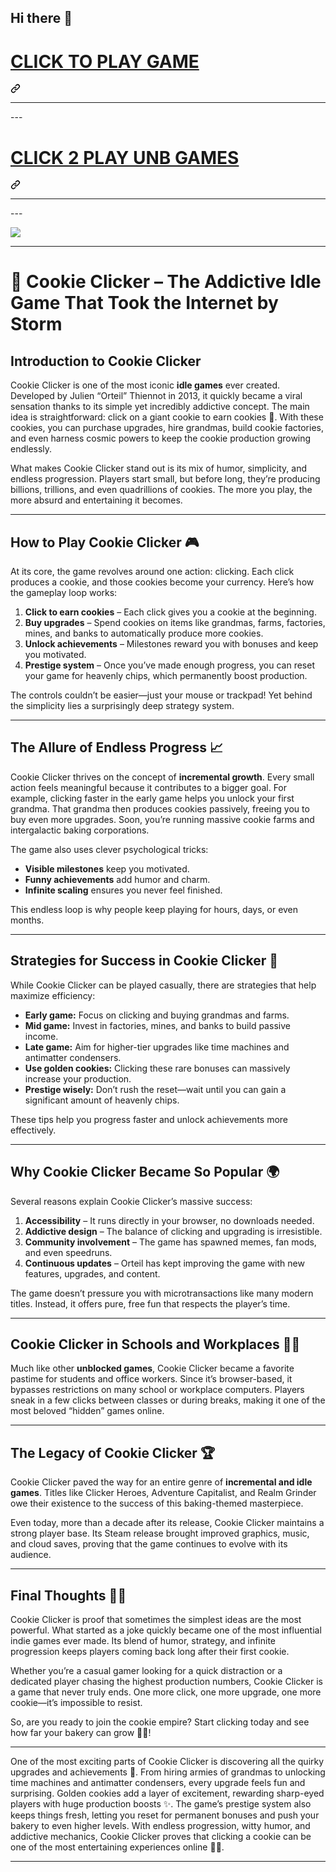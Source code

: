 ## Hi there 👋
<div class="markdown-heading" dir="auto"><h1 class="heading-element" dir="auto"><a href="https://k12guru.nl" rel="nofollow">CLICK TO PLAY GAME</a></h1><a id="user-content-click-to-play-game" class="anchor" aria-label="Permalink: CLICK TO PLAY GAME" href="#click-to-play-game"><svg class="octicon octicon-link" viewBox="0 0 16 16" version="1.1" width="16" height="16" aria-hidden="true"><path d="m7.775 3.275 1.25-1.25a3.5 3.5 0 1 1 4.95 4.95l-2.5 2.5a3.5 3.5 0 0 1-4.95 0 .751.751 0 0 1 .018-1.042.751.751 0 0 1 1.042-.018 1.998 1.998 0 0 0 2.83 0l2.5-2.5a2.002 2.002 0 0 0-2.83-2.83l-1.25 1.25a.751.751 0 0 1-1.042-.018.751.751 0 0 1-.018-1.042Zm-4.69 9.64a1.998 1.998 0 0 0 2.83 0l1.25-1.25a.751.751 0 0 1 1.042.018.751.751 0 0 1 .018 1.042l-1.25 1.25a3.5 3.5 0 1 1-4.95-4.95l2.5-2.5a3.5 3.5 0 0 1 4.95 0 .751.751 0 0 1-.018 1.042.751.751 0 0 1-1.042.018 1.998 1.998 0 0 0-2.83 0l-2.5 2.5a1.998 1.998 0 0 0 0 2.83Z"></path></svg></a></div>
<hr>---
<div class="markdown-heading" dir="auto"><h1 class="heading-element" dir="auto"><a href="https://lessonhub.guru" rel="nofollow">CLICK 2 PLAY UNB GAMES</a></h1><a id="user-content-click-2-play-unb-games" class="anchor" aria-label="Permalink: CLICK 2 PLAY UNB GAMES" href="#click-2-play-unb-games"><svg class="octicon octicon-link" viewBox="0 0 16 16" version="1.1" width="16" height="16" aria-hidden="true"><path d="m7.775 3.275 1.25-1.25a3.5 3.5 0 1 1 4.95 4.95l-2.5 2.5a3.5 3.5 0 0 1-4.95 0 .751.751 0 0 1 .018-1.042.751.751 0 0 1 1.042-.018 1.998 1.998 0 0 0 2.83 0l2.5-2.5a2.002 2.002 0 0 0-2.83-2.83l-1.25 1.25a.751.751 0 0 1-1.042-.018.751.751 0 0 1-.018-1.042Zm-4.69 9.64a1.998 1.998 0 0 0 2.83 0l1.25-1.25a.751.751 0 0 1 1.042.018.751.751 0 0 1 .018 1.042l-1.25 1.25a3.5 3.5 0 1 1-4.95-4.95l2.5-2.5a3.5 3.5 0 0 1 4.95 0 .751.751 0 0 1-.018 1.042.751.751 0 0 1-1.042.018 1.998 1.998 0 0 0-2.83 0l-2.5 2.5a1.998 1.998 0 0 0 0 2.83Z"></path></svg></a></div>
<hr>---
<p dir="auto"><a href="https://k12guru.nl" rel="nofollow"><img src="https://camo.githubusercontent.com/d34f6714e059ec0e194ecf6c3917518ee36c076629394a5109f48b034b7eef52/68747470733a2f2f316c6573736f6e312e656d61696c2f67616d657a2e706e67" data-canonical-src="https://1lesson1.email/gamez.png" style="max-width: 100%;"></a></p>

---

# 🍪 Cookie Clicker – The Addictive Idle Game That Took the Internet by Storm

## Introduction to Cookie Clicker

Cookie Clicker is one of the most iconic **idle games** ever created. Developed by Julien “Orteil” Thiennot in 2013, it quickly became a viral sensation thanks to its simple yet incredibly addictive concept. The main idea is straightforward: click on a giant cookie to earn cookies 🍪. With these cookies, you can purchase upgrades, hire grandmas, build cookie factories, and even harness cosmic powers to keep the cookie production growing endlessly.

What makes Cookie Clicker stand out is its mix of humor, simplicity, and endless progression. Players start small, but before long, they’re producing billions, trillions, and even quadrillions of cookies. The more you play, the more absurd and entertaining it becomes.

---

## How to Play Cookie Clicker 🎮

At its core, the game revolves around one action: clicking. Each click produces a cookie, and those cookies become your currency. Here’s how the gameplay loop works:

1. **Click to earn cookies** – Each click gives you a cookie at the beginning.
2. **Buy upgrades** – Spend cookies on items like grandmas, farms, factories, mines, and banks to automatically produce more cookies.
3. **Unlock achievements** – Milestones reward you with bonuses and keep you motivated.
4. **Prestige system** – Once you’ve made enough progress, you can reset your game for heavenly chips, which permanently boost production.

The controls couldn’t be easier—just your mouse or trackpad! Yet behind the simplicity lies a surprisingly deep strategy system.

---

## The Allure of Endless Progress 📈

Cookie Clicker thrives on the concept of **incremental growth**. Every small action feels meaningful because it contributes to a bigger goal. For example, clicking faster in the early game helps you unlock your first grandma. That grandma then produces cookies passively, freeing you to buy even more upgrades. Soon, you’re running massive cookie farms and intergalactic baking corporations.

The game also uses clever psychological tricks:

* **Visible milestones** keep you motivated.
* **Funny achievements** add humor and charm.
* **Infinite scaling** ensures you never feel finished.

This endless loop is why people keep playing for hours, days, or even months.

---

## Strategies for Success in Cookie Clicker 🧠

While Cookie Clicker can be played casually, there are strategies that help maximize efficiency:

* **Early game:** Focus on clicking and buying grandmas and farms.
* **Mid game:** Invest in factories, mines, and banks to build passive income.
* **Late game:** Aim for higher-tier upgrades like time machines and antimatter condensers.
* **Use golden cookies:** Clicking these rare bonuses can massively increase your production.
* **Prestige wisely:** Don’t rush the reset—wait until you can gain a significant amount of heavenly chips.

These tips help you progress faster and unlock achievements more effectively.

---

## Why Cookie Clicker Became So Popular 🌍

Several reasons explain Cookie Clicker’s massive success:

1. **Accessibility** – It runs directly in your browser, no downloads needed.
2. **Addictive design** – The balance of clicking and upgrading is irresistible.
3. **Community involvement** – The game has spawned memes, fan mods, and even speedruns.
4. **Continuous updates** – Orteil has kept improving the game with new features, upgrades, and content.

The game doesn’t pressure you with microtransactions like many modern titles. Instead, it offers pure, free fun that respects the player’s time.

---

## Cookie Clicker in Schools and Workplaces 🏫💼

Much like other **unblocked games**, Cookie Clicker became a favorite pastime for students and office workers. Since it’s browser-based, it bypasses restrictions on many school or workplace computers. Players sneak in a few clicks between classes or during breaks, making it one of the most beloved “hidden” games online.

---

## The Legacy of Cookie Clicker 🏆

Cookie Clicker paved the way for an entire genre of **incremental and idle games**. Titles like Clicker Heroes, Adventure Capitalist, and Realm Grinder owe their existence to the success of this baking-themed masterpiece.

Even today, more than a decade after its release, Cookie Clicker maintains a strong player base. Its Steam release brought improved graphics, music, and cloud saves, proving that the game continues to evolve with its audience.

---

## Final Thoughts 🍪✨

Cookie Clicker is proof that sometimes the simplest ideas are the most powerful. What started as a joke quickly became one of the most influential indie games ever made. Its blend of humor, strategy, and infinite progression keeps players coming back long after their first cookie.

Whether you’re a casual gamer looking for a quick distraction or a dedicated player chasing the highest production numbers, Cookie Clicker is a game that never truly ends. One more click, one more upgrade, one more cookie—it’s impossible to resist.

So, are you ready to join the cookie empire? Start clicking today and see how far your bakery can grow 🍪🔥!

---

One of the most exciting parts of Cookie Clicker is discovering all the quirky upgrades and achievements 🎯. From hiring armies of grandmas to unlocking time machines and antimatter condensers, every upgrade feels fun and surprising. Golden cookies add a layer of excitement, rewarding sharp-eyed players with huge production boosts ✨. The game’s prestige system also keeps things fresh, letting you reset for permanent bonuses and push your bakery to even higher levels. With endless progression, witty humor, and addictive mechanics, Cookie Clicker proves that clicking a cookie can be one of the most entertaining experiences online 🍪🔥.

---
